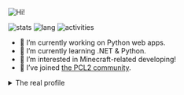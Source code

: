 ![Hi!](https://readme-typing-svg.herokuapp.com/?font=Fira+Code&pause=1000&width=435&lines=Hello%20there%21%20I%27m+CreeperIsASpy%21)

![stats](https://github-readme-stats-git-masterrstaa-rickstaa.vercel.app/api?username=CreeperIsASpy&theme=merko)
![lang](https://github-readme-stats.vercel.app/api/top-langs/?username=CreeperIsASpy&theme=merko)
![activities](https://github-readme-activity-graph.vercel.app/graph?username=CreeperIsASpy&theme=merko)

- 🔭 I’m currently working on Python web apps.
- 🌱 I’m currently learning .NET & Python.
- 👬 I’m interested in Minecraft-related developing!
- 🤔 I’ve joined [the PCL2 community](https://github.com/PCL-Community).

<details><summary>The real profile</summary>
<p>

NAME
CreeperIsASpy - 像调试器般执着于修复边缘案例的Minecraft启动器 + Python开发者

SYNOPSIS
Python3.11 [--webdev --minecraft] | .NET Core 6.0

常见操作包括在凌晨提交带有咆哮式commit message的YAML文件修改（参见DIAGNOSTICS章节）

DESCRIPTION
行为模式如同被卡在chunk加载边界的末影人，持续在PCL2启动器社区和Python项目间量子纠缠。典型活动包括：

- 用PEP8规范暴力重构历史项目（频率：3次/季度）

- 为GitHub Actions工作流添加workflow_dispatch触发器（频率：如同/etc/crontab里配置的定时任务）

- 在commit message里书写《等待戈多》式独白（参见"driving me mad again"系列提交）

DIAGNOSTICS
当遇到HTTP状态码不显示时会进入薛定谔的调试状态，错误代码418表示"茶壶拒绝煮咖啡"(RFC2324)。在YAML文件缩进错误时会触发《发条橙》式的暴力修正行为，典型表现为连续7次提交包含"ahhhhhhh"的版本回滚。

BUGS
已知会将上海地铁识别为持续集成的pipeline，把猫毛当作未处理的NullPointerException。在极少数情况下会把README.md文件编译成CPython字节码，这种现象被社区称为"Nuitka的诅咒"。

SEE ALSO
rickstaa(7), 《Python网络编程就像用Minecraft红石做计算机》(O'Reilly 2024版)。对于commit message文学性分析可参考《荒原》T.S.艾略特注释本。
  
</p>
</details>

